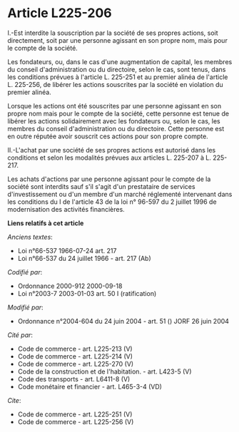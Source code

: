 # Article L225-206

I.-Est interdite la souscription par la société de ses propres actions, soit directement, soit par une personne agissant en
son propre nom, mais pour le compte de la société. 

Les fondateurs, ou, dans le cas d'une augmentation de capital, les membres du conseil d'administration ou du directoire,
selon le cas, sont tenus, dans les conditions prévues à l'article L. 225-251 et au premier alinéa de l'article L. 225-256, de
libérer les actions souscrites par la société en violation du premier alinéa. 

Lorsque les actions ont été souscrites par une personne agissant en son propre nom mais pour le compte de la société, cette
personne est tenue de libérer les actions solidairement avec les fondateurs ou, selon le cas, les membres du conseil
d'administration ou du directoire. Cette personne est en outre réputée avoir souscrit ces actions pour son propre compte. 

II.-L'achat par une société de ses propres actions est autorisé dans les conditions et selon les modalités prévues aux
articles L. 225-207 à L. 225-217. 

Les achats d'actions par une personne agissant pour le compte de la société sont interdits sauf s'il s'agit d'un prestataire
de services d'investissement ou d'un membre d'un marché réglementé intervenant dans les conditions du I de l'article 43 de la
loi n° 96-597 du 2 juillet 1996 de modernisation des activités financières.

**Liens relatifs à cet article**

_Anciens textes_:

  - Loi n°66-537 1966-07-24 art. 217
  - Loi n°66-537 du 24 juillet 1966 - art. 217 (Ab)

_Codifié par_:

  - Ordonnance 2000-912 2000-09-18
  - Loi n°2003-7 2003-01-03 art. 50 I (ratification)

_Modifié par_:

  - Ordonnance n°2004-604 du 24 juin 2004 - art. 51 () JORF 26 juin 2004

_Cité par_:

  - Code de commerce - art. L225-213 (V)
  - Code de commerce - art. L225-214 (V)
  - Code de commerce - art. L225-270 (V)
  - Code de la construction et de l'habitation. - art. L423-5 (V)
  - Code des transports - art. L6411-8 (V)
  - Code monétaire et financier - art. L465-3-4 (VD)

_Cite_:

  - Code de commerce - art. L225-251 (V)
  - Code de commerce - art. L225-256 (V)
